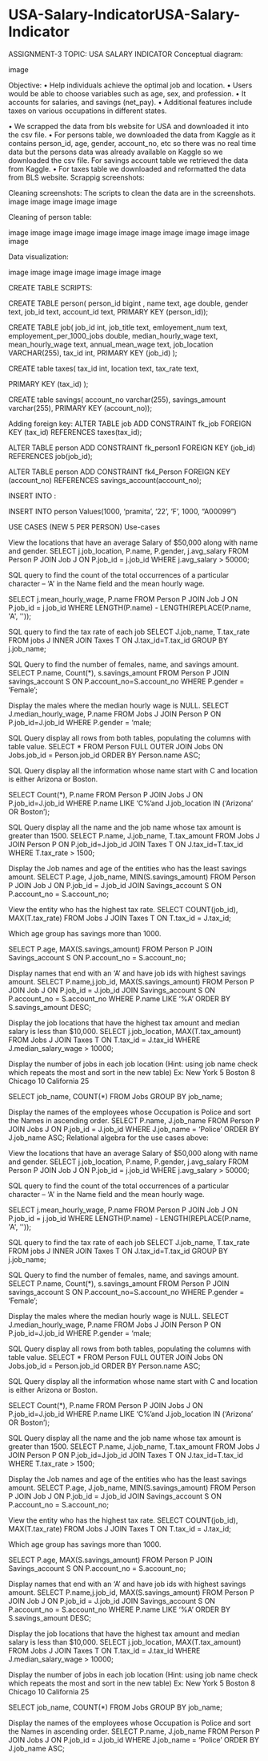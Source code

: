 # USA-Salary-IndicatorUSA-Salary-Indicator
ASSIGNMENT-3 TOPIC: USA SALARY INDICATOR Conceptual diagram:

image

Objective: • Help individuals achieve the optimal job and location. • Users would be able to choose variables such as age, sex, and profession. • It accounts for salaries, and savings (net_pay). • Additional features include taxes on various occupations in different states.

• We scrapped the data from bls website for USA and downloaded it into the csv file. • For persons table, we downloaded the data from Kaggle as it contains person_id, age, gender, account_no, etc so there was no real time data but the persons data was already available on Kaggle so we downloaded the csv file. For savings account table we retrieved the data from Kaggle. • For taxes table we downloaded and reformatted the data from BLS website. Scrappig screenshots:

Cleaning screenshots: The scripts to clean the data are in the screenshots. image image image image image

Cleaning of person table:

image image image image image image image image image image image image

Data visualization:

image image image image image image image

CREATE TABLE SCRIPTS:

CREATE TABLE person( person_id bigint , name text, age double, gender text, job_id text, account_id text, PRIMARY KEY (person_id));

CREATE TABLE job( job_id int, job_title text, emloyement_num text, employement_per_1000_jobs double, median_hourly_wage text, mean_hourly_wage text, annual_mean_wage text, job_location VARCHAR(255), tax_id int, PRIMARY KEY (job_id) );

CREATE table taxes( tax_id int, location text, tax_rate text,

PRIMARY KEY (tax_id) );

CREATE table savings( account_no varchar(255), savings_amount varchar(255), PRIMARY KEY (account_no));

Adding foreign key: ALTER TABLE job ADD CONSTRAINT fk_job FOREIGN KEY (tax_id) REFERENCES taxes(tax_id);

ALTER TABLE person ADD CONSTRAINT fk_person1 FOREIGN KEY (job_id) REFERENCES job(job_id);

ALTER TABLE person ADD CONSTRAINT fk4_Person FOREIGN KEY (account_no) REFERENCES savings_account(account_no);

INSERT INTO :

INSERT INTO person Values(1000, ‘pramita’, ‘22’, ‘F’, 1000, “A00099”)

USE CASES (NEW 5 PER PERSON) Use-cases

View the locations that have an average Salary of $50,000 along with name and gender. SELECT j.job_location, P.name, P.gender, j.avg_salary FROM Person P JOIN Job J ON P.job_id = j.job_id WHERE j.avg_salary > 50000;

SQL query to find the count of the total occurrences of a particular character – ‘A’ in the Name field and the mean hourly wage.

SELECT j.mean_hourly_wage, P.name FROM Person P JOIN Job J ON P.job_id = j.job_id WHERE LENGTH(P.name) - LENGTH(REPLACE(P.name, 'A', ''));

SQL query to find the tax rate of each job SELECT J.job_name, T.tax_rate FROM jobs J INNER JOIN Taxes T ON J.tax_id=T.tax_id GROUP BY j.job_name;

SQL Query to find the number of females, name, and savings amount. SELECT P.name, Count(*), s.savings_amount FROM Person P JOIN savings_account S ON P.account_no=S.account_no WHERE P.gender = ‘Female’;

Display the males where the median hourly wage is NULL. SELECT J.median_hourly_wage, P.name FROM Jobs J JOIN Person P ON P.job_id=J.job_id WHERE P.gender = ‘male;

SQL Query display all rows from both tables, populating the columns with table value. SELECT * FROM Person FULL OUTER JOIN Jobs ON Jobs.job_id = Person.job_id ORDER BY Person.name ASC;

SQL Query display all the information whose name start with C and location is either Arizona or Boston.

SELECT Count(*), P.name FROM Person P JOIN Jobs J ON P.job_id=J.job_id WHERE P.name LIKE ‘C%’and J.job_location IN (‘Arizona’ OR Boston’);

SQL Query display all the name and the job name whose tax amount is greater than 1500. SELECT P.name, J.job_name, T.tax_amount FROM Jobs J JOIN Person P ON P.job_id=J.job_id JOIN Taxes T ON J.tax_id=T.tax_id WHERE T.tax_rate > 1500;

Display the Job names and age of the entities who has the least savings amount. SELECT P.age, J.job_name, MIN(S.savings_amount) FROM Person P JOIN Job J ON P.job_id = J.job_id JOIN Savings_account S ON P.account_no = S.account_no;

View the entity who has the highest tax rate. SELECT COUNT(job_id), MAX(T.tax_rate) FROM Jobs J JOIN Taxes T ON T.tax_id = J.tax_id;

Which age group has savings more than 1000.

SELECT P.age, MAX(S.savings_amount) FROM Person P JOIN Savings_account S ON P.account_no = S.account_no;

Display names that end with an ‘A’ and have job ids with highest savings amount. SELECT P.name,j.job_id, MAX(S.savings_amount) FROM Person P JOIN Job J ON P.job_id = J.job_id JOIN Savings_account S ON P.account_no = S.account_no WHERE P.name LIKE ‘%A’ ORDER BY S.savings_amount DESC;

Display the job locations that have the highest tax amount and median salary is less than $10,000. SELECT j.job_location, MAX(T.tax_amount) FROM Jobs J JOIN Taxes T ON T.tax_id = J.tax_id WHERE J.median_salary_wage > 10000;

Display the number of jobs in each job location (Hint: using job name check which repeats the most and sort in the new table) Ex: New York 5 Boston 8
Chicago 10 California 25

SELECT job_name, COUNT(*) FROM Jobs
GROUP BY job_name;

Display the names of the employees whose Occupation is Police and sort the Names in ascending order. SELECT P.name, J.job_name FROM Person P JOIN Jobs J ON P.job_id = J.job_id WHERE J.job_name = ‘Police’ ORDER BY J.job_name ASC;
Relational algebra for the use cases above:

View the locations that have an average Salary of $50,000 along with name and gender. SELECT j.job_location, P.name, P.gender, j.avg_salary FROM Person P JOIN Job J ON P.job_id = j.job_id WHERE j.avg_salary > 50000;

SQL query to find the count of the total occurrences of a particular character – ‘A’ in the Name field and the mean hourly wage.

SELECT j.mean_hourly_wage, P.name FROM Person P JOIN Job J ON P.job_id = j.job_id WHERE LENGTH(P.name) - LENGTH(REPLACE(P.name, 'A', ''));

SQL query to find the tax rate of each job SELECT J.job_name, T.tax_rate FROM jobs J INNER JOIN Taxes T ON J.tax_id=T.tax_id GROUP BY j.job_name;

SQL Query to find the number of females, name, and savings amount. SELECT P.name, Count(*), s.savings_amount FROM Person P JOIN savings_account S ON P.account_no=S.account_no WHERE P.gender = ‘Female’;

Display the males where the median hourly wage is NULL. SELECT J.median_hourly_wage, P.name FROM Jobs J JOIN Person P ON P.job_id=J.job_id WHERE P.gender = ‘male;

SQL Query display all rows from both tables, populating the columns with table value. SELECT * FROM Person FULL OUTER JOIN Jobs ON Jobs.job_id = Person.job_id ORDER BY Person.name ASC;

SQL Query display all the information whose name start with C and location is either Arizona or Boston.

SELECT Count(*), P.name FROM Person P JOIN Jobs J ON P.job_id=J.job_id WHERE P.name LIKE ‘C%’and J.job_location IN (‘Arizona’ OR Boston’);

SQL Query display all the name and the job name whose tax amount is greater than 1500. SELECT P.name, J.job_name, T.tax_amount FROM Jobs J JOIN Person P ON P.job_id=J.job_id JOIN Taxes T ON J.tax_id=T.tax_id WHERE T.tax_rate > 1500;

Display the Job names and age of the entities who has the least savings amount. SELECT P.age, J.job_name, MIN(S.savings_amount) FROM Person P JOIN Job J ON P.job_id = J.job_id JOIN Savings_account S ON P.account_no = S.account_no;

View the entity who has the highest tax rate. SELECT COUNT(job_id), MAX(T.tax_rate) FROM Jobs J JOIN Taxes T ON T.tax_id = J.tax_id;

Which age group has savings more than 1000.

SELECT P.age, MAX(S.savings_amount) FROM Person P JOIN Savings_account S ON P.account_no = S.account_no;

Display names that end with an ‘A’ and have job ids with highest savings amount. SELECT P.name,j.job_id, MAX(S.savings_amount) FROM Person P JOIN Job J ON P.job_id = J.job_id JOIN Savings_account S ON P.account_no = S.account_no WHERE P.name LIKE ‘%A’ ORDER BY S.savings_amount DESC;

Display the job locations that have the highest tax amount and median salary is less than $10,000. SELECT j.job_location, MAX(T.tax_amount) FROM Jobs J JOIN Taxes T ON T.tax_id = J.tax_id WHERE J.median_salary_wage > 10000;

Display the number of jobs in each job location (Hint: using job name check which repeats the most and sort in the new table) Ex: New York 5 Boston 8
Chicago 10 California 25

SELECT job_name, COUNT(*) FROM Jobs
GROUP BY job_name;

Display the names of the employees whose Occupation is Police and sort the Names in ascending order. SELECT P.name, J.job_name FROM Person P JOIN Jobs J ON P.job_id = J.job_id WHERE J.job_name = ‘Police’ ORDER BY J.job_name ASC;
